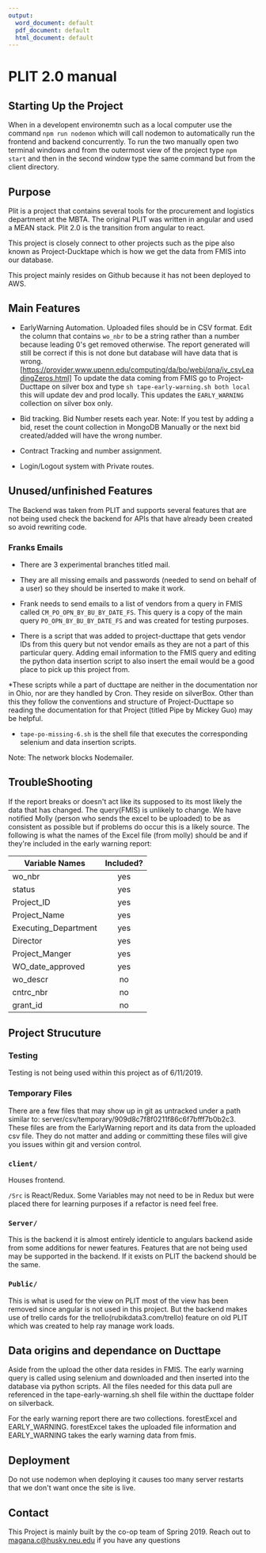 ```yaml
---
output:
  word_document: default
  pdf_document: default
  html_document: default
---
```


# PLIT 2.0 manual

## Starting Up the Project

When in a developent environemtn such as a local computer use the command `npm run nodemon` which will call nodemon to automatically run the frontend and backend concurrently. To run the two manually open two terminal windows and from the outermost view of the project type `npm start` and then in the second window type the same command but from the client directory.

## Purpose

Plit is a project that contains several tools for the procurement and logistics department at the MBTA. The original PLIT was written in angular and used a MEAN stack. Plit 2.0 is the transition from angular to react.

This project is closely connect to other projects such as the pipe also known as Project-Ducktape which is how we get the data from FMIS into our database.

This project mainly resides on Github because it has not been deployed to AWS.

## Main Features

* EarlyWarning Automation. Uploaded files should be in CSV format. Edit the column that contains `wo_nbr` to be a string rather than a number because leading 0's get removed otherwise. The report generated will still be correct if this is not done but database will have data that is wrong.
[<https://provider.www.upenn.edu/computing/da/bo/webi/qna/iv_csvLeadingZeros.html]>
To update the data coming from FMIS go to Project-Ducttape on silver box and type `sh tape-early-warning.sh both local` this will update dev and prod locally. This updates the `EARLY_WARNING` collection on silver box only.
* Bid tracking. Bid Number resets each year. Note: If you test by adding a bid, reset the count collection in MongoDB Manually or the next bid created/added will have the wrong number.

* Contract Tracking and number assignment.

* Login/Logout system with Private routes.

## Unused/unfinished Features

The Backend was taken from PLIT and supports several features that are not being used check the backend for APIs that have already been created so avoid rewriting code.

### Franks Emails

* There are 3 experimental branches titled mail.

* They are all missing emails and passwords (needed to send on behalf of a user) so they should be inserted to make it work.

* Frank needs to send emails to a list of vendors from a query in FMIS called `CM_PO_OPN_BY_BU_BY_DATE_FS`. This query is a copy of the main query `PO_OPN_BY_BU_BY_DATE_FS` and was created for testing purposes.

* There is a script that was added to project-ducttape that gets vendor IDs from this query but not vendor emails as they are not a part of this particular query. Adding email information to the FMIS query and editing the python data insertion script to also insert the email would be a good place to pick up this project from.

*These scripts while a part of ducttape are neither in the documentation nor in Ohio, nor are they handled by Cron. They reside on silverBox. Other than this they follow the conventions and structure of Project-Ducttape so reading the documentation for that Project (titled Pipe by Mickey Guo) may be helpful.

* `tape-po-missing-6.sh` is the shell file that executes the corresponding selenium and data insertion scripts.

Note: The network blocks Nodemailer.

## TroubleShooting

If the report breaks or doesn't act like its supposed to its most likely the data that has changed. The query(FMIS) is unlikely to change. We have notified Molly (person who sends the excel to be uploaded) to be as consistent as possible but if problems do occur this is a likely source. The following is what the names of the Excel file (from molly) should be and if they're included in the early warning report:

| Variable Names       | Included?     |
| -------------        |:-------------:|
| wo_nbr               | yes           |
| status               | yes           |
| Project_ID           | yes           |
| Project_Name         | yes           |
| Executing_Department | yes           |
| Director             | yes           |
| Project_Manger       | yes           |
| WO_date_approved     | yes           |
| wo_descr             | no            |
| cntrc_nbr            | no            |
| grant_id             | no            |

## Project Strucuture

### Testing

Testing is not being used within this project as of 6/11/2019.

### Temporary Files

There are a few files that may show up in git as untracked under a path similar to: server/csv/temporary/909d8c7f8f0211f86c6f7bfff7b0b2c3. These files are from the EarlyWarning report and its data from the uploaded csv file. They do not matter and adding or committing these files will give you issues within git and version control.

### `client/`

Houses frontend.

`/Src` is React/Redux. Some Variables may not need to be in Redux but were placed there for learning purposes if a refactor is need feel free.

### `Server/`

This is the backend it is almost entirely identicle to angulars backend aside from some additions for newer features. Features that are not being used may be supported in the backend. If it exists on PLIT the backend should be the same.

### `Public/`

This is what is used for the view on PLIT most of the view has been removed since angular is not used in this project. But the backend makes use of trello cards for the trello(rubikdata3.com/trello) feature on old PLIT which was created to help ray manage work loads.

## Data origins and dependance on Ducttape

Aside from the upload the other data resides in FMIS. The early warning query is called using selenium and downloaded and then inserted into the database via python scripts. All the files needed for this data pull are referenced in the tape-early-warning.sh shell file within the ducttape folder on silverback.

For the early warning report there are two collections. forestExcel and EARLY_WARNING. forestExcel takes the uploaded file information and EARLY_WARNING takes the early warning data from fmis.

## Deployment

Do not use nodemon when deploying it causes too many server restarts that we don't want once the site is live.

## Contact

This Project is mainly built by the co-op team of Spring 2019. Reach out to magana.c@husky.neu.edu if you have any questions
